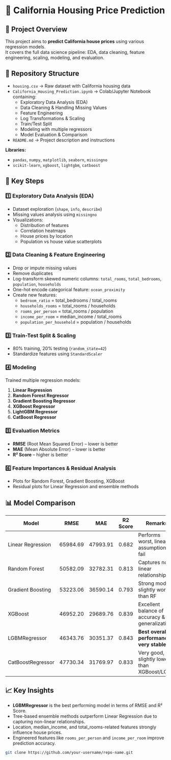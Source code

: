 # 🏡 California Housing Price Prediction

## 📌 Project Overview
This project aims to **predict California house prices** using various regression models.  
It covers the full data science pipeline: EDA, data cleaning, feature engineering, scaling, modeling, and evaluation.

## 📂 Repository Structure
- `housing.csv` → Raw dataset with California housing data  
- `California_Housing_Prediction.ipynb` → Colab/Jupyter Notebook containing:
  - Exploratory Data Analysis (EDA)
  - Data Cleaning & Handling Missing Values
  - Feature Engineering
  - Log Transformations & Scaling
  - Train/Test Split
  - Modeling with multiple regressors
  - Model Evaluation & Comparison
- `README.md` → Project description and instructions  

**Libraries:**
- `pandas`, `numpy`, `matplotlib`, `seaborn`, `missingno`  
- `scikit-learn`, `xgboost`, `lightgbm`, `catboost`  

## 🔑 Key Steps

### 1️⃣ Exploratory Data Analysis (EDA)
- Dataset exploration (`shape`, `info`, `describe`)  
- Missing values analysis using `missingno`  
- Visualizations:  
  - Distribution of features  
  - Correlation heatmaps  
  - House prices by location  
  - Population vs house value scatterplots  

### 2️⃣ Data Cleaning & Feature Engineering
- Drop or impute missing values  
- Remove duplicates  
- Log-transform skewed numeric columns: `total_rooms`, `total_bedrooms`, `population`, `households`  
- One-hot encode categorical feature: `ocean_proximity`  
- Create new features:  
  - `bedroom_ratio` = total_bedrooms / total_rooms  
  - `households_rooms` = total_rooms / households  
  - `rooms_per_person` = total_rooms / population  
  - `income_per_room` = median_income / total_rooms  
  - `population_per_household` = population / households  

### 3️⃣ Train-Test Split & Scaling
- 80% training, 20% testing (`random_state=42`)  
- Standardize features using `StandardScaler`  

### 4️⃣ Modeling
Trained multiple regression models:  
1. **Linear Regression**  
2. **Random Forest Regressor**  
3. **Gradient Boosting Regressor**  
4. **XGBoost Regressor**  
5. **LightGBM Regressor**  
6. **CatBoost Regressor**  

### 5️⃣ Evaluation Metrics
- **RMSE** (Root Mean Squared Error) – lower is better  
- **MAE** (Mean Absolute Error) – lower is better  
- **R² Score** – higher is better  

### 6️⃣ Feature Importances & Residual Analysis
- Plots for Random Forest, Gradient Boosting, XGBoost  
- Residual plots for Linear Regression and ensemble methods  

## 📊 Model Comparison

| Model                  | RMSE       | MAE        | R2 Score | Remarks                   |
|------------------------|-----------|-----------|----------|---------------------------|
| Linear Regression      | 65984.69  | 47993.91  | 0.682    | Performs worst, linear assumptions fail |
| Random Forest          | 50582.09  | 32782.31  | 0.813    | Captures non-linear relationships |
| Gradient Boosting      | 53223.06  | 36590.14  | 0.793    | Strong model, slightly worse than RF |
| XGBoost                | 46952.20  | 29689.76  | 0.839    | Excellent balance of accuracy & generalization |
| LGBMRegressor          | 46343.76  | 30351.37  | 0.843    | **Best overall performance, very stable** |
| CatBoostRegressor      | 47730.34  | 31769.97  | 0.833    | Very good, slightly lower than XGBoost/LGBM |

## 📈 Key Insights
- **LGBMRegressor** is the best performing model in terms of RMSE and R² Score.  
- Tree-based ensemble methods outperform Linear Regression due to capturing non-linear relationships.  
- Location, median_income, and total_rooms-related features strongly influence house prices.  
- Engineered features like `rooms_per_person` and `income_per_room` improve prediction accuracy.  
```bash
git clone https://github.com/your-username/repo-name.git
